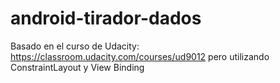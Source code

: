 # android-tirador-dados
Basado en el curso de Udacity: https://classroom.udacity.com/courses/ud9012
pero utilizando ConstraintLayout y View Binding

